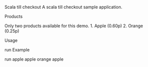 Scala till checkout
A scala till checkout sample application.

Products

Only two products available for this demo. 1. Apple (0.60p) 2. Orange (0.25p)

Usage

run <product> <product>
Example

run apple apple orange apple